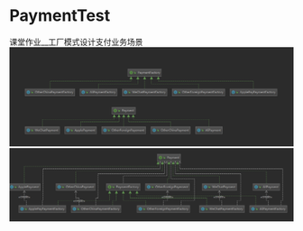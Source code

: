 # PaymentTest
课堂作业__工厂模式设计支付业务场景
![image](https://github.com/15990240599/PaymentTest/blob/master/1.png)
![image](https://github.com/15990240599/PaymentTest/blob/master/2.png)
